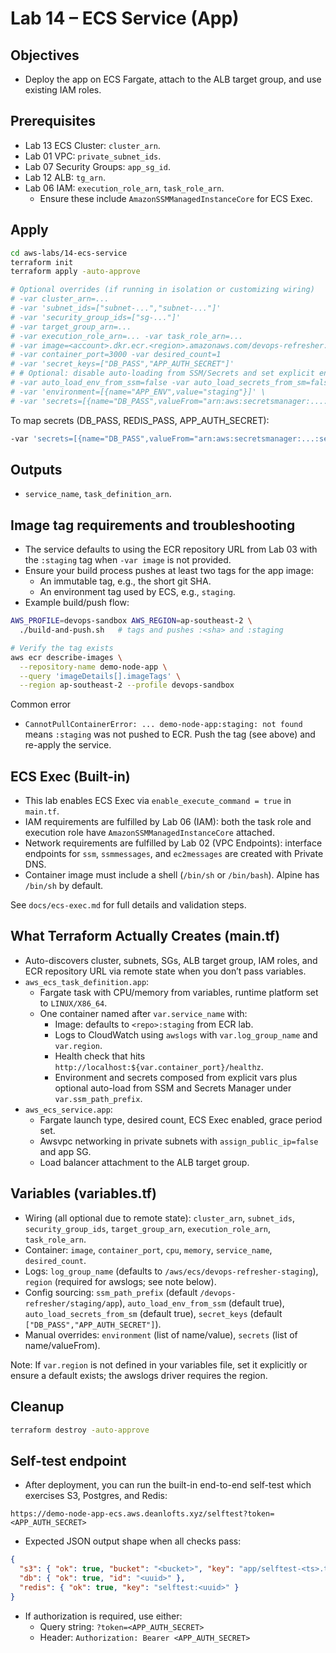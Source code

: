 # Lab 14 – ECS Service (App)

## Objectives

- Deploy the app on ECS Fargate, attach to the ALB target group, and use existing IAM roles.

## Prerequisites

- Lab 13 ECS Cluster: `cluster_arn`.
- Lab 01 VPC: `private_subnet_ids`.
- Lab 07 Security Groups: `app_sg_id`.
- Lab 12 ALB: `tg_arn`.
- Lab 06 IAM: `execution_role_arn`, `task_role_arn`.
  - Ensure these include `AmazonSSMManagedInstanceCore` for ECS Exec.

## Apply

```bash
cd aws-labs/14-ecs-service
terraform init
terraform apply -auto-approve

# Optional overrides (if running in isolation or customizing wiring)
# -var cluster_arn=...
# -var 'subnet_ids=["subnet-...","subnet-..."]'
# -var 'security_group_ids=["sg-..."]'
# -var target_group_arn=...
# -var execution_role_arn=... -var task_role_arn=...
# -var image=<account>.dkr.ecr.<region>.amazonaws.com/devops-refresher:staging
# -var container_port=3000 -var desired_count=1
# -var 'secret_keys=["DB_PASS","APP_AUTH_SECRET"]'
# # Optional: disable auto-loading from SSM/Secrets and set explicit env/secrets
# -var auto_load_env_from_ssm=false -var auto_load_secrets_from_sm=false \
# -var 'environment=[{name="APP_ENV",value="staging"}]' \
# -var 'secrets=[{name="DB_PASS",valueFrom="arn:aws:secretsmanager:...:secret:/devops-refresher/staging/app/DB_PASS-xxxx"}]'
```

To map secrets (DB_PASS, REDIS_PASS, APP_AUTH_SECRET):

```bash
-var 'secrets=[{name="DB_PASS",valueFrom="arn:aws:secretsmanager:...:secret:/devops-refresher/staging/app/DB_PASS-xxxx"},{name="REDIS_PASS",valueFrom="arn:aws:secretsmanager:...:secret:/devops-refresher/staging/app/REDIS_PASS-xxxx"},{name="APP_AUTH_SECRET",valueFrom="arn:aws:secretsmanager:...:secret:/devops-refresher/staging/app/APP_AUTH_SECRET-xxxx"}]'
```

## Outputs

- `service_name`, `task_definition_arn`.

## Image tag requirements and troubleshooting

- The service defaults to using the ECR repository URL from Lab 03 with the `:staging` tag when `-var image` is not provided.
- Ensure your build process pushes at least two tags for the app image:
  - An immutable tag, e.g., the short git SHA.
  - An environment tag used by ECS, e.g., `staging`.
- Example build/push flow:

```bash
AWS_PROFILE=devops-sandbox AWS_REGION=ap-southeast-2 \
  ./build-and-push.sh   # tags and pushes :<sha> and :staging

# Verify the tag exists
aws ecr describe-images \
  --repository-name demo-node-app \
  --query 'imageDetails[].imageTags' \
  --region ap-southeast-2 --profile devops-sandbox
```

Common error

- `CannotPullContainerError: ... demo-node-app:staging: not found` means `:staging` was not pushed to ECR. Push the tag (see above) and re-apply the service.

## ECS Exec (Built-in)

- This lab enables ECS Exec via `enable_execute_command = true` in `main.tf`.
- IAM requirements are fulfilled by Lab 06 (IAM): both the task role and execution role have `AmazonSSMManagedInstanceCore` attached.
- Network requirements are fulfilled by Lab 02 (VPC Endpoints): interface endpoints for `ssm`, `ssmmessages`, and `ec2messages` are created with Private DNS.
- Container image must include a shell (`/bin/sh` or `/bin/bash`). Alpine has `/bin/sh` by default.

See `docs/ecs-exec.md` for full details and validation steps.

## What Terraform Actually Creates (main.tf)

- Auto-discovers cluster, subnets, SGs, ALB target group, IAM roles, and ECR repository URL via remote state when you don’t pass variables.
- `aws_ecs_task_definition.app`:
  - Fargate task with CPU/memory from variables, runtime platform set to `LINUX/X86_64`.
  - One container named after `var.service_name` with:
    - Image: defaults to `<repo>:staging` from ECR lab.
    - Logs to CloudWatch using `awslogs` with `var.log_group_name` and `var.region`.
    - Health check that hits `http://localhost:${var.container_port}/healthz`.
    - Environment and secrets composed from explicit vars plus optional auto-load from SSM and Secrets Manager under `var.ssm_path_prefix`.
- `aws_ecs_service.app`:
  - Fargate launch type, desired count, ECS Exec enabled, grace period set.
  - Awsvpc networking in private subnets with `assign_public_ip=false` and app SG.
  - Load balancer attachment to the ALB target group.

## Variables (variables.tf)

- Wiring (all optional due to remote state): `cluster_arn`, `subnet_ids`, `security_group_ids`, `target_group_arn`, `execution_role_arn`, `task_role_arn`.
- Container: `image`, `container_port`, `cpu`, `memory`, `service_name`, `desired_count`.
- Logs: `log_group_name` (defaults to `/aws/ecs/devops-refresher-staging`), `region` (required for awslogs; see note below).
- Config sourcing: `ssm_path_prefix` (default `/devops-refresher/staging/app`), `auto_load_env_from_ssm` (default true), `auto_load_secrets_from_sm` (default true), `secret_keys` (default `["DB_PASS","APP_AUTH_SECRET"]`).
- Manual overrides: `environment` (list of name/value), `secrets` (list of name/valueFrom).

Note: If `var.region` is not defined in your variables file, set it explicitly or ensure a default exists; the awslogs driver requires the region.

## Cleanup

```bash
terraform destroy -auto-approve
```

## Self-test endpoint

- After deployment, you can run the built-in end-to-end self-test which exercises S3, Postgres, and Redis:

```
https://demo-node-app-ecs.aws.deanlofts.xyz/selftest?token=<APP_AUTH_SECRET>
```

- Expected JSON output shape when all checks pass:

```json
{
  "s3": { "ok": true, "bucket": "<bucket>", "key": "app/selftest-<ts>.txt" },
  "db": { "ok": true, "id": "<uuid>" },
  "redis": { "ok": true, "key": "selftest:<uuid>" }
}
```

- If authorization is required, use either:
  - Query string: `?token=<APP_AUTH_SECRET>`
  - Header: `Authorization: Bearer <APP_AUTH_SECRET>`
